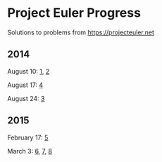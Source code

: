 # Project Euler Progress

Solutions to problems from https://projecteuler.net

## 2014

August 10: [1](7058ffb4dd1cf2b4896f793128892c2686179066), [2](d0b8fd0c843dfa1bec079d95b143f68d34f41108)

August 17: [4](f3bd16306d308620617175764c1ff434cca4ac27)

August 24: [3](0afeb66c72cec5445bb61ae07f22127bd0016999)

## 2015

February 17: [5](893b42cf2dbba7e575fdbec32be037c45c3051bd)

March 3: [6](ff5d25c67f72459daecb49b1bffe003571bb9904), [7](0bbae29d35bd87f29decc3202a69ec2ee121a93b), [8](9ed867f67e9bfee0424d706abc4a0a31cb215e72)
